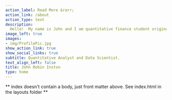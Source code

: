 ```yaml
---
action_label: Read More &rarr;
action_link: /about
action_type: text
description: 
  Hello!  My name is John and I am quantitative finance student originally from Manchester England.
image_left: true
images:
- img/ProfilePic.jpg
show_action_link: true
show_social_links: true
subtitle: Quantitative Analyst and Data Scientist.
text_align_left: false
title: John Robin Inston
type: home
---
```


** index doesn't contain a body, just front matter above.
See index.html in the layouts folder **
